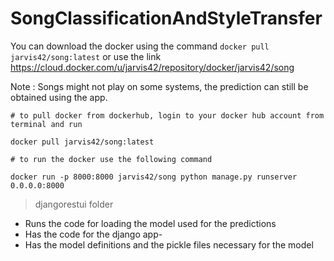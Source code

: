 # SongClassificationAndStyleTransfer

You can download the docker using the command ```docker pull jarvis42/song:latest``` or use the link
https://cloud.docker.com/u/jarvis42/repository/docker/jarvis42/song

Note : Songs might not play on some systems, the prediction can still be obtained using the app.

```
# to pull docker from dockerhub, login to your docker hub account from terminal and run

docker pull jarvis42/song:latest
```

```
# to run the docker use the following command

docker run -p 8000:8000 jarvis42/song python manage.py runserver 0.0.0.0:8000
```

> djangorestui folder
- Runs the code for loading the model used for the predictions
- Has the code for the django app-
- Has the model definitions and the pickle files necessary for the model
